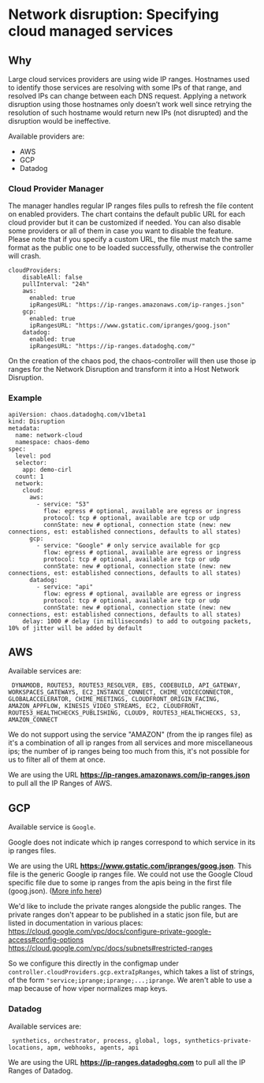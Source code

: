 # Network disruption: Specifying cloud managed services

## Why

Large cloud services providers are using wide IP ranges. Hostnames used to identify those services are resolving with some IPs of that range, and resolved IPs can change between each DNS request. Applying a network disruption using those hostnames only doesn’t work well since retrying the resolution of such hostname would return new IPs (not disrupted) and the disruption would be ineffective.

Available providers are:
- AWS
- GCP
- Datadog

### Cloud Provider Manager

The manager handles regular IP ranges files pulls to refresh the file content on enabled providers. The chart contains the default public URL for each cloud provider but it can be customized if needed. You can also disable some providers or all of them in case you want to disable the feature. Please note that if you specify a custom URL, the file must match the same format as the public one to be loaded successfully, otherwise the controller will crash.

```
cloudProviders:
    disableAll: false
    pullInterval: "24h"
    aws:
      enabled: true
      ipRangesURL: "https://ip-ranges.amazonaws.com/ip-ranges.json"
    gcp:
      enabled: true
      ipRangesURL: "https://www.gstatic.com/ipranges/goog.json"
    datadog:
      enabled: true
      ipRangesURL: "https://ip-ranges.datadoghq.com/"
```

On the creation of the chaos pod, the chaos-controller will then use those ip ranges for the Network Disruption and transform it into a Host Network Disruption.

### Example


```
apiVersion: chaos.datadoghq.com/v1beta1
kind: Disruption
metadata:
  name: network-cloud
  namespace: chaos-demo
spec:
  level: pod
  selector:
    app: demo-cirl
  count: 1
  network:
    cloud:
      aws:
        - service: "S3"
          flow: egress # optional, available are egress or ingress
          protocol: tcp # optional, available are tcp or udp
          connState: new # optional, connection state (new: new connections, est: established connections, defaults to all states)
      gcp:
        - service: "Google" # only service available for gcp
          flow: egress # optional, available are egress or ingress
          protocol: tcp # optional, available are tcp or udp
          connState: new # optional, connection state (new: new connections, est: established connections, defaults to all states)
      datadog:
        - service: "api"
          flow: egress # optional, available are egress or ingress
          protocol: tcp # optional, available are tcp or udp
          connState: new # optional, connection state (new: new connections, est: established connections, defaults to all states)
    delay: 1000 # delay (in milliseconds) to add to outgoing packets, 10% of jitter will be added by default
```

## AWS

Available services are:
```
 DYNAMODB, ROUTE53, ROUTE53_RESOLVER, EBS, CODEBUILD, API_GATEWAY, WORKSPACES_GATEWAYS, EC2_INSTANCE_CONNECT, CHIME_VOICECONNECTOR, GLOBALACCELERATOR, CHIME_MEETINGS, CLOUDFRONT_ORIGIN_FACING, AMAZON_APPFLOW, KINESIS_VIDEO_STREAMS, EC2, CLOUDFRONT, ROUTE53_HEALTHCHECKS_PUBLISHING, CLOUD9, ROUTE53_HEALTHCHECKS, S3, AMAZON_CONNECT
```

We do not support using the service "AMAZON" (from the ip ranges file) as it's a combination of all ip ranges from all services and more miscellaneous ips; the number of ip ranges being too much from this, it's not possible for us to filter all of them at once.

We are using the URL **https://ip-ranges.amazonaws.com/ip-ranges.json** to pull all the IP Ranges of AWS.

## GCP

Available service is `Google`.

Google does not indicate which ip ranges correspond to which service in its ip ranges files.

We are using the URL **https://www.gstatic.com/ipranges/goog.json**. This file is the generic Google ip ranges file. We could not use the Google Cloud specific file due to some ip ranges from the apis being in the first file (goog.json). ([More info here](https://support.google.com/a/answer/10026322?hl=en))

We'd like to include the private ranges alongside the public ranges. The private ranges don't appear to be published in a static json file, but are listed in documentation in various places:
https://cloud.google.com/vpc/docs/configure-private-google-access#config-options
https://cloud.google.com/vpc/docs/subnets#restricted-ranges

So we configure this directly in the configmap under `controller.cloudProviders.gcp.extraIpRanges`, which takes a list of strings,
of the form `"service;iprange;iprange;...;iprange`. We aren't able to use a map because of how viper normalizes map keys.

### Datadog

Available services are:
```
 synthetics, orchestrator, process, global, logs, synthetics-private-locations, apm, webhooks, agents, api
```

We are using the URL **https://ip-ranges.datadoghq.com** to pull all the IP Ranges of Datadog.
